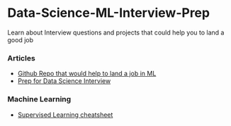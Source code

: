 # Data-Science-ML-Interview-Prep
Learn about Interview questions and projects that could help you to land a good job 

### Articles 
   * [Github Repo that would help to land a job in ML](https://medium.com/@sadeveloper360/a-github-that-gives-you-a-job-in-machine-learning-7654e3d26231)
   * [Prep for Data Science Interview](https://medium.com/@selfStarter)

### Machine Learning
   * [Supervised Learning cheatsheet](https://stanford.edu/~shervine/teaching/cs-229/cheatsheet-supervised-learning)